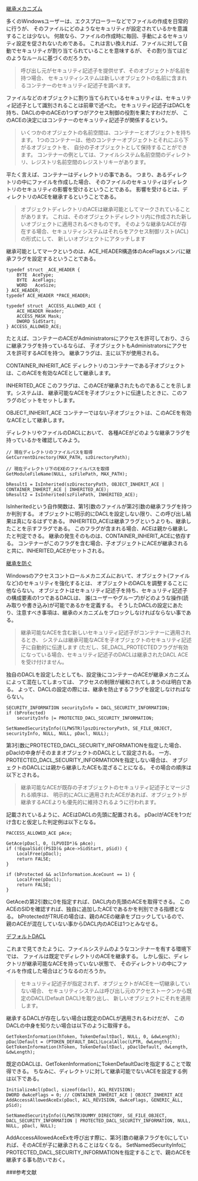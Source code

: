 ﻿
[継承メカニズム](7.4.4.b_ACLの割り当て/01_inherited_ace/01_inherited_ace.cpp)

多くのWindowsユーザーは、エクスプローラーなどでファイルの作成を日常的に行うが、
そのファイルにどのようなセキュリティが設定されているかを意識することは少ない。
何故なら、ファイルの作成時に毎回、手動によるセキュリティ設定を促されないためである。
これは言い換えれば、ファイルに対して自動でセキュリティが割り当てられていることを意味するが、
その割り当てはどのようなルールに基づくのだろうか。

>呼び出し元がセキュリティ記述子を提供せず、そのオブジェクトが名前を持つ場合、
>セキュリティシステムは新しいオブジェクトの名前に含まれるコンテナーのセキュリティ記述子を調べます。

ファイルなどのオブジェクトに割り当てられているセキュリティは、セキュリティ記述子として識別されることは前章で述べた。
セキュリティ記述子はDACLを持ち、DACLの中のACEの1つずつがアクセス制御の役割を果たすわけだが、
このACEの決定にはコンテナーのセキュリティ記述子が関係するという。

>いくつかのオブジェクトの名前空間は、コンテナーとオブジェクトを持ちます。
>1つのコンテナーは、他のコンテナーオブジェクトとそれにぶら下がるオブジェクトを、
>自分の子オブジェクトとして保持することができます。
>コンテナーの例としては、ファイルシステム名前空間のディレクトリ、レジストリ名前空間のレジストリキーがあります。

平たく言えば、コンテナーはディレクトリの事である。
つまり、あるディレクトリの中にファイルを作成した場合、
そのファイルのセキュリティはディレクトリのセキュリティの影響を受けるということである。
影響を受けるとは、ディレクトリのACEを継承するということである。

>オブジェクトディレクトリのACEは継承可能としてマークされていることがあります。
>これは、そのオブジェクトディレクトリ内に作成された新しいオブジェクトに適用されるべきものです。
>そのような継承なACEが存在する場合、セキュリティシステムはそれらをアクセス制御リスト(ACL)の形式にして、
>新しいオブジェクトにアタッチします

継承可能としてマークというのは、ACE_HEADER構造体のAceFlagsメンバに継承フラグを設定するということである。

```
typedef struct _ACE_HEADER {
    BYTE  AceType;
    BYTE  AceFlags;
    WORD   AceSize;
} ACE_HEADER;
typedef ACE_HEADER *PACE_HEADER;

typedef struct _ACCESS_ALLOWED_ACE {
    ACE_HEADER Header;
    ACCESS_MASK Mask;
    DWORD SidStart;
} ACCESS_ALLOWED_ACE;

```

たとえば、コンテナーのACEがAdministratorsにアクセスを許可しており、さらに継承フラグを持っているならば、
子オブジェクトもAdministratorsにアクセスを許可するACEを持つ。
継承フラグは、主に以下が使用される。

CONTAINER_INHERIT_ACE
ディレクトリのコンテナーである子オブジェクトは、このACEを有効なACEとして継承します。

INHERITED_ACE
このフラグは、このACEが継承されたものであることを示します。システムは、
継承可能なACEを子オブジェクトに伝達したときに、このフラグのビットをセットします。

OBJECT_INHERIT_ACE
コンテナーではない子オブジェクトは、このACEを有効なACEとして継承します。

ディレクトリやファイルのDACLにおいて、
各種ACEがどのような継承フラグを持っているかを確認してみよう。

```
// 現在ディレクトリのファイルパスを取得
GetCurrentDirectory(MAX_PATH, szDirectoryPath);

// 現在ディレクトリ下のEXEのファイルパスを取得
GetModuleFileName(NULL, szFilePath, MAX_PATH);

bResult1 = IsInherited(szDirectoryPath, OBJECT_INHERIT_ACE | CONTAINER_INHERIT_ACE | INHERITED_ACE);
bResult2 = IsInherited(szFilePath, INHERITED_ACE);
```

IsInheritedという自作関数は、第1引数のファイルが第2引数の継承フラグを持つか判別する。
オブジェクトに明示的にDACLを設定しない限り、この呼び出し結果は真になるはずである。
INHERITED_ACEは継承フラグというよりも、継承したことを示すフラグである。
このフラグが含まれる場合、ACEは親から継承したと判定できる。
継承の発生そのものは、CONTAINER_INHERIT_ACEに依存する。
コンテナーがこのフラグを含む場合、子オブジェクトにACEが継承されると共に、INHERITED_ACEがセットされる。

[継承を防ぐ](7.4.4.b_ACLの割り当て/02_protected_dacl/02_protected_dacl.cpp)

Windowsのアクセスコントロールメカニズムにおいて、オブジェクト(ファイルなど)のセキュリティを強化するとは、
オブジェクトのDACLを調整することに他ならない。
オブジェクトはセキュリティ記述子を持ち、セキュリティ記述子の構成要素の1つであるDACLは、
誰(ユーザーやグループ)がどのような操作(読み取りや書き込み)が可能であるかを定義する。
そうしたDACLの設定にあたり、注意すべき事項は、継承のメカニズムをブロックしなければならない事である。

>継承可能なACEを含む新しいセキュリティ記述子がコンテナーに適用されるとき、
>システムは継承可能なACEを子オブジェクトのセキュリティ記述子に自動的に伝達します
>(ただし、SE_DACL_PROTECTEDフラグが有効になっている場合、セキュリティ記述子のDACLは継承されたDACL ACEを受け付けません。

独自のDACLを設定したとしても、設定後にコンテナーのACEが継承メカニズムによって混在してしまっては、
アクセスの制限が緩和されてしまうのは明白である。
よって、DACLの設定の際には、継承を防止するフラグを設定しなければならない。

```
SECURITY_INFORMATION securityInfo = DACL_SECURITY_INFORMATION;
if (bProtected)
	securityInfo |= PROTECTED_DACL_SECURITY_INFORMATION;

SetNamedSecurityInfo((LPWSTR)lpszDirectoryPath, SE_FILE_OBJECT, securityInfo, NULL, NULL, pDacl, NULL);
```

第3引数にPROTECTED_DACL_SECURITY_INFORMATIONを指定した場合、pDaclの中身がそのままオブジェクトのDACLとして設定される。
一方、PROTECTED_DACL_SECURITY_INFORMATIONを指定しない場合は、
オブジェクトのDACLには親から継承したACEも混ざることになる。
その場合の順序は以下とされる。

>継承可能なACEが既存の子オブジェクトのセキュリティ記述子とマージされる順序は、
>明示的にACLに適用されたACEがあれば、オブジェクトが継承するACEよりも優先的に維持されるように行われます。

記載されているように、ACEはDACLの先頭に配置される。
pDaclがACEを1つだけ含むと仮定した判定例は以下となる。

```
PACCESS_ALLOWED_ACE pAce;

GetAce(pDacl, 0, (LPVOID*)& pAce);
if (!EqualSid((PSID)& pAce->SidStart, pSid)) {
	LocalFree(pDacl);
	return FALSE;
}

if (bProtected && aclInformation.AceCount == 1) {
	LocalFree(pDacl);
	return FALSE;
}
```

GetAceの第2引数に0を指定すれば、DACL内の先頭のACEを取得できる。
このACEのSIDを確認すれば、独自に追加したACEであるかを判別できる指標となる。
bProtectedがTRUEの場合は、親のACEの継承をブロックしているので、
親のACEが混在していない事からDACL内のACEは1つとみなせる。

[デフォルトDACL](7.4.4.b_ACLの割り当て/03_default_dacl/03_default_dacl.cpp)

これまで見てきたように、ファイルシステムのようなコンテナーを有する環境下では、
ファイルは既定でディレクトリのACEを継承する。
しかし仮に、ディレクトリが継承可能なACEを持っていない状態で、
そのディレクトリの中にファイルを作成した場合はどうなるのだろうか。

>セキュリティ記述子が指定されず、オブジェクトがACEを一切継承していない場合、
>セキュリティシステムは呼び出し元のアクセストークンから既定のDACL(Default DACL)を取り出し、
>新しいオブジェクトにそれを適用します。

継承するDACLが存在しない場合は既定のDACLが適用されるわけだが、
このDACLの中身を知りたい場合は以下のように取得する。

```
GetTokenInformation(hToken, TokenDefaultDacl, NULL, 0, &dwLength);
pDaclDefault = (PTOKEN_DEFAULT_DACL)LocalAlloc(LPTR, dwLength);
GetTokenInformation(hToken, TokenDefaultDacl, pDaclDefault, dwLength, &dwLength);
```

既定のDACLは、GetTokenInformationにTokenDefaultDaclを指定することで取得できる。
ちなみに、ディレクトリに対して継承可能でないACEを設定する例は以下である。

```
InitializeAcl(pDacl, sizeof(dacl), ACL_REVISION);
DWORD dwAceFlags = 0; // CONTAINER_INHERIT_ACE | OBJECT_INHERIT_ACE
AddAccessAllowedAceEx(pDacl, ACL_REVISION, dwAceFlags, GENERIC_ALL, pSid);

SetNamedSecurityInfo((LPWSTR)DUMMY_DIRECTORY, SE_FILE_OBJECT, DACL_SECURITY_INFORMATION | PROTECTED_DACL_SECURITY_INFORMATION, NULL, NULL, pDacl, NULL);
```

AddAccessAllowedAceExを呼び出す際に、第3引数の継承フラグを0にしていれば、そのACEが子に継承されることはなくなる。
SetNamedSecurityInfoにPROTECTED_DACL_SECURITY_INFORMATIONを指定することで、親のACEを継承する事も防いでおく。

###参考文献



